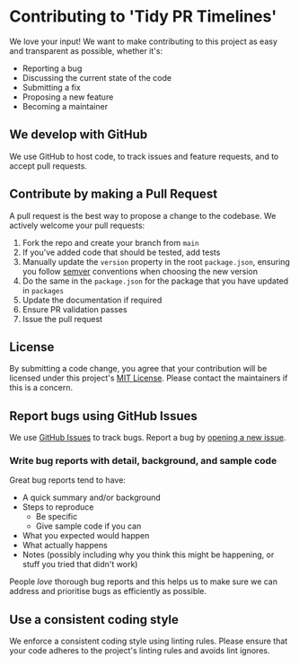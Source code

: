 # Contributing to 'Tidy PR Timelines'

We love your input! We want to make contributing to this project as easy and transparent as possible, whether it's:

- Reporting a bug
- Discussing the current state of the code
- Submitting a fix
- Proposing a new feature
- Becoming a maintainer

## We develop with GitHub

We use GitHub to host code, to track issues and feature requests, and to accept pull requests.

## Contribute by making a Pull Request

A pull request is the best way to propose a change to the codebase. We actively welcome your pull requests:

1. Fork the repo and create your branch from `main`
2. If you've added code that should be tested, add tests
3. Manually update the `version` property in the root `package.json`, ensuring you follow [semver](https://semver.org/) conventions when choosing the new version
4. Do the same in the `package.json` for the package that you have updated in `packages`
5. Update the documentation if required
6. Ensure PR validation passes
7. Issue the pull request

## License

By submitting a code change, you agree that your contribution will be licensed under this
project's [MIT License](https://choosealicense.com/licenses/mit). Please contact the maintainers if this is a concern.

## Report bugs using GitHub Issues

We use [GitHub Issues](https://github.com/marksandspencer/nx-plugins/issues) to track bugs. Report a bug by
[opening a new issue](https://github.com/marksandspencer/nx-plugins/issues/new).

### Write bug reports with detail, background, and sample code

Great bug reports tend to have:

- A quick summary and/or background
- Steps to reproduce
  - Be specific
  - Give sample code if you can
- What you expected would happen
- What actually happens
- Notes (possibly including why you think this might be happening, or stuff you tried that didn't work)

People _love_ thorough bug reports and this helps us to make sure we can address and prioritise bugs as efficiently as possible.

## Use a consistent coding style

We enforce a consistent coding style using linting rules. Please ensure that your code adheres to the project's linting rules and
avoids lint ignores.

